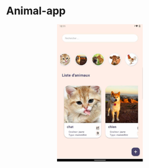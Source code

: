 # Animal-app

<p align="center">
    <a href="https://github.com/lahatra3/calculatrice_react_native/blob/main/Ranamako.jpeg" target="blank">
        <img src="capture.jpg" width="231" alt="calc" />
    </a>
</p>
